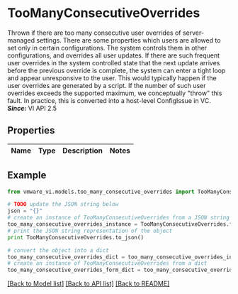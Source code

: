 # TooManyConsecutiveOverrides

Thrown if there are too many consecutive user overrides of server-managed settings.  There are some properties which users are allowed to set only in certain configurations. The system controls them in other configurations, and overrides all user updates. If there are such frequent user overrides in the system controlled state that the next update arrives before the previous override is complete, the system can enter a tight loop and appear unresponsive to the user. This would typically happen if the user overrides are generated by a script. If the number of such user overrides exceeds the supported maximum, we conceptually \"throw\" this fault. In practice, this is converted into a host-level ConfigIssue in VC.  ***Since:*** VI API 2.5 

## Properties
Name | Type | Description | Notes
------------ | ------------- | ------------- | -------------

## Example

```python
from vmware_vi.models.too_many_consecutive_overrides import TooManyConsecutiveOverrides

# TODO update the JSON string below
json = "{}"
# create an instance of TooManyConsecutiveOverrides from a JSON string
too_many_consecutive_overrides_instance = TooManyConsecutiveOverrides.from_json(json)
# print the JSON string representation of the object
print TooManyConsecutiveOverrides.to_json()

# convert the object into a dict
too_many_consecutive_overrides_dict = too_many_consecutive_overrides_instance.to_dict()
# create an instance of TooManyConsecutiveOverrides from a dict
too_many_consecutive_overrides_form_dict = too_many_consecutive_overrides.from_dict(too_many_consecutive_overrides_dict)
```
[[Back to Model list]](../README.md#documentation-for-models) [[Back to API list]](../README.md#documentation-for-api-endpoints) [[Back to README]](../README.md)


